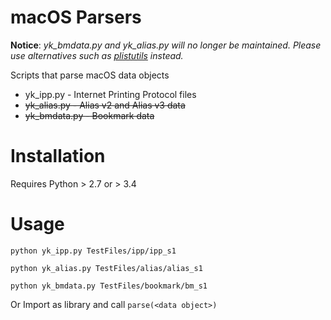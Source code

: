# macOS Parsers
__Notice__: _yk_bmdata.py and yk_alias.py will no longer be maintained. Please use alternatives such as 
[plistutils](https://github.com/strozfriedberg/plistutils) instead._

Scripts that parse macOS data objects
* yk_ipp.py - Internet Printing Protocol files
* ~~yk_alias.py - Alias v2 and Alias v3 data~~
* ~~yk_bmdata.py - Bookmark data~~

# Installation
Requires Python > 2.7 or > 3.4

# Usage
`python yk_ipp.py TestFiles/ipp/ipp_s1`

`python yk_alias.py TestFiles/alias/alias_s1`

`python yk_bmdata.py TestFiles/bookmark/bm_s1`

Or Import as library and call `parse(<data object>)`

